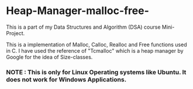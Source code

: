 # Heap-Manager-malloc-free-
This is a part of my Data Structures and Algorithm (DSA) course Mini-Project.

This is a implementation of Malloc, Calloc, Realloc and Free functions used in C. I have used the reference of "Tcmalloc" which is a heap manager by Google for the idea of Size-classes.
### NOTE : This is only for Linux Operating systems like Ubuntu. It does not work for Windows Applications.


